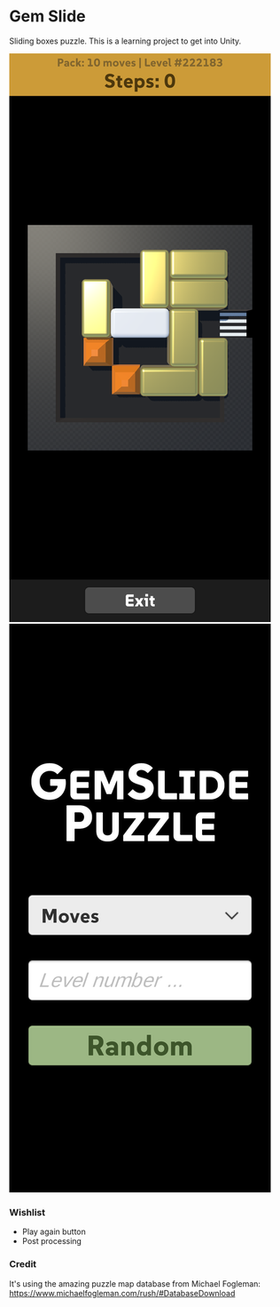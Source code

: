 # Gem Slide

Sliding boxes puzzle. This is a learning project to get into Unity.

![Screenshot of game](./Misc/screenshot2.png)
![Screenshot of menu](./Misc/screenshot1.png)

### Wishlist

- Play again button
- Post processing

### Credit

It's using the amazing puzzle map database from Michael Fogleman: https://www.michaelfogleman.com/rush/#DatabaseDownload